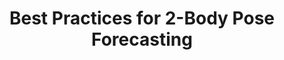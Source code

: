 ---
layout: default
title: Best Practices for 2-Body Pose Forecasting
authors: Muhammad Rameez Ur Rahman*, Luca Scofano*, Edoardo De Matteis, Alessandro Flaborea, Alessio Sampieri, Fabio Galasso
publication: Awarded as Best Paper of the CVPR 2023 Precognition Workshop
year: 2023
url_paper: https://openaccess.thecvf.com/content/CVPR2023W/Precognition/html/Rahman_Best_Practices_for_2-Body_Pose_Forecasting_CVPRW_2023_paper.html
project_url: https://www.pinlab.org/bestpractices2body
---